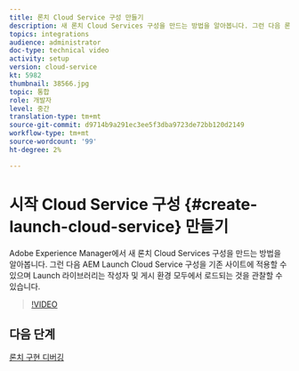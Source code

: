 ```yaml
---
title: 론치 Cloud Service 구성 만들기
description: 새 론치 Cloud Services 구성을 만드는 방법을 알아봅니다. 그런 다음 론치 Cloud Service 구성을 기존 사이트에 적용할 수 있으며 론치 라이브러리는 작성자와 게시 환경 모두에서 로드되는 것을 관찰할 수 있습니다.
topics: integrations
audience: administrator
doc-type: technical video
activity: setup
version: cloud-service
kt: 5982
thumbnail: 38566.jpg
topic: 통합
role: 개발자
level: 중간
translation-type: tm+mt
source-git-commit: d9714b9a291ec3ee5f3dba9723de72bb120d2149
workflow-type: tm+mt
source-wordcount: '99'
ht-degree: 2%

---
```



# 시작 Cloud Service 구성 {#create-launch-cloud-service} 만들기

Adobe Experience Manager에서 새 론치 Cloud Services 구성을 만드는 방법을 알아봅니다. 그런 다음 AEM Launch Cloud Service 구성을 기존 사이트에 적용할 수 있으며 Launch 라이브러리는 작성자 및 게시 환경 모두에서 로드되는 것을 관찰할 수 있습니다.

>[!VIDEO](https://video.tv.adobe.com/v/38566?quality=12&learn=on)

## 다음 단계

[론치 구현 디버깅](debug-launch-implementation.md)
